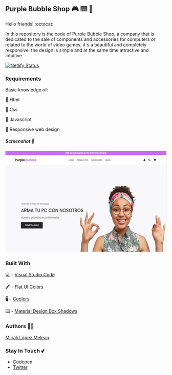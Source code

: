 ## Purple Bubble Shop :video_game: :keyboard:   :open_file_folder:
Hello friends! :octocat:

In this repository is the code of Purple Bubble Shop, a company that is dedicated to the sale of components and accessories for computers or related to the world of video games, it´s a beautiful and completely responsive, the design is simple and at the same time attractive and intuitive.

[![Netlify Status](https://api.netlify.com/api/v1/badges/e3ca9865-964e-4f52-a400-dfbaeb7fcf8b/deploy-status)](https://purplebubble.netlify.app/)

### Requirements

Basic knowledge of:

:star2: Html   

:star2: Css  

:star2: Javascript

:star2: Responsive web design


##### Screenshot  :camera_flash:

![](https://github.com/Miriali/Purple_Bubble_Shop/blob/main/images/MinImg.jpg)

### Built With

:computer:  - [Visual Studio Code](https://www.sublimetext.com/)

:crayon:  - [Flat UI Colors](https://flatuicolors.com/)

:desktop_computer: - [Coolors](http://coolors.co/)

:keyboard:  - [Material Design Box Shadows](https://codepen.io/sdthornton/pen/wBZdXq)


### Authors :woman_technologist:
[Miriali López Melean](https://github.com/Miriali) 

### Stay In Touch :two_hearts:
- [Codepen](https://codepen.io/your-work/) 
- [Twitter](https://twitter.com/miricailopez)
